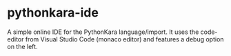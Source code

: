 # pythonkara-ide
A simple online IDE for the PythonKara language/import. It uses the code-editor from Visual Studio Code (monaco editor) and features a debug option on the left.
